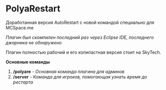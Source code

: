 # PolyaRestart
Доработанная версия AutoRestart с новой командой специально для MCSpace.me

*Плагин был скомпилен последний раз через Eclipse IDE, последнего джарника не обнаружено*

Плагин полностью рабочий и его копипастная версия стоит на SkyTech.

**Основные команды**
  1. **/polyare** - *Основная команда плагина для админов*
  2. **/server** - *Команда для игроков, помогающая узнать время до рестарта*
